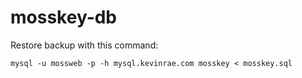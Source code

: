 # mosskey-db

Restore backup with this command:
```
mysql -u mossweb -p -h mysql.kevinrae.com mosskey < mosskey.sql
```
